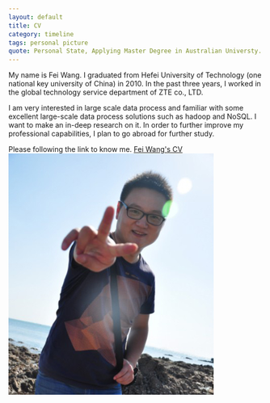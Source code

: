 ```yaml
---
layout: default
title: CV
category: timeline
tags: personal picture
quote: Personal State, Applying Master Degree in Australian Universty.
---
```


My name is Fei Wang. I graduated from Hefei University of Technology (one national key university of China) in 2010. In the past three years, I worked in the global technology service department of ZTE co., LTD. 

I am very interested in large scale data process and familiar with some excellent large-scale data process solutions such as hadoop and NoSQL. I want to make an in-deep research on it. In order to further improve my professional capabilities, I plan to go abroad for further study. 

Please following the link to know me. <a href="./pdf/personal.pdf">Fei Wang's CV</a>
<img src="../img/me.jpg" />





